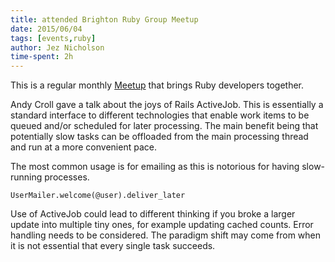 ```yaml
---
title: attended Brighton Ruby Group Meetup
date: 2015/06/04
tags: [events,ruby]
author: Jez Nicholson
time-spent: 2h
---
```

​This is a regular monthly [Meetup](http://www.meetup.com/Brighton-Ruby-Group/) that brings Ruby developers together.

Andy Croll gave a talk about the joys of Rails ActiveJob. This is essentially a standard interface to different technologies that enable work items to be queued and/or scheduled for later processing. The main benefit being that potentially slow tasks can be offloaded from the main processing thread and run at a more convenient pace.

The most common usage is for emailing as this is notorious for having slow-running processes.

    UserMailer.welcome(@user).deliver_later

Use of ActiveJob could lead to different thinking if you broke a larger update into multiple tiny ones, for example updating cached counts. Error handling needs to be considered. The paradigm shift may come from when it is not essential that every single task succeeds.